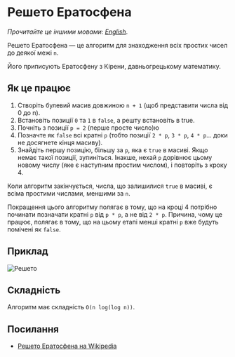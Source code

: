 # Решето Ератосфена

_Прочитайте це іншими мовами:_
[_English_](README.md).

Решето Ератосфена — це алгоритм для знаходження всіх простих чисел до деякої межі `n`.

Його приписують Ератосфену з Кірени, давньогрецькому математику.

## Як це працює

1. Створіть булевий масив довжиною `n + 1` (щоб представити числа від 0 до n).
2. Встановіть позиції `0` та `1` в `false`, а решту встановіть в true.
3. Почніть з позиції `p = 2` (перше просте число)ю
4. Позначте як `false` всі кратні `p` (тобто позиції `2 * p`, `3 * p`, `4 * p`... доки не досягнете кінця масиву).
5. Знайдіть першу позицію, більшу за `p`, яка є `true` в масиві. Якщо немає такої позиції, зупиніться. Інакше, нехай `p` дорівнює цьому новому числу (яке є наступним простим числом), і повторіть з кроку 4.

Коли алгоритм закінчується, числа, що залишилися `true` в масиві, є всіма 
простими числами, меншими за `n`.

Покращення цього алгоритму полягає в тому, що на кроці 4 потрібно починати 
позначати кратні `p` від `p * p`, а не від `2 * p`. Причина, чому це працює, 
полягає в тому, що на цьому етапі менші кратні `p` вже будуть помічені як `false`.

## Приклад

![Решето](https://upload.wikimedia.org/wikipedia/commons/b/b9/Sieve_of_Eratosthenes_animation.gif)

## Складність

Алгоритм має складність `O(n log(log n))`.

## Посилання

- [Решето Ератосфена на Wikipedia](https://uk.wikipedia.org/wiki/%D0%A0%D0%B5%D1%88%D0%B5%D1%82%D0%BE_%D0%95%D1%80%D0%B0%D1%82%D0%BE%D1%81%D1%84%D0%B5%D0%BD%D0%B0)
